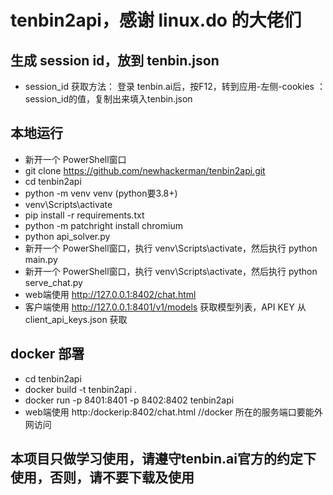 # tenbin2api，感谢 linux.do 的大佬们

## 生成 session id，放到 tenbin.json
- session_id 获取方法： 登录 tenbin.ai后，按F12，转到应用-左侧-cookies ： session_id的值，复制出来填入tenbin.json
## 本地运行
- 新开一个 PowerShell窗口
- git clone https://github.com/newhackerman/tenbin2api.git
- cd tenbin2api
- python -m venv venv (python要3.8+)
- venv\Scripts\activate
- pip install -r requirements.txt
- python -m patchright install chromium
- python api_solver.py
- 新开一个 PowerShell窗口，执行 venv\Scripts\activate，然后执行 python main.py 
- 新开一个 PowerShell窗口，执行 venv\Scripts\activate，然后执行 python serve_chat.py
- web端使用  http://127.0.0.1:8402/chat.html
- 客户端使用 http://127.0.0.1:8401/v1/models 获取模型列表，API KEY 从 client_api_keys.json 获取
## docker 部署
- cd tenbin2api
- docker build -t tenbin2api .
- docker run -p 8401:8401 -p 8402:8402 tenbin2api
- web端使用  http:/dockerip:8402/chat.html  //docker 所在的服务端口要能外网访问
## 本项目只做学习使用，请遵守tenbin.ai官方的约定下使用，否则，请不要下载及使用
